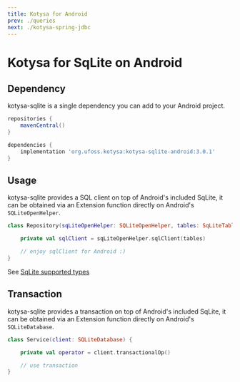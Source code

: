 ```yaml
---
title: Kotysa for Android
prev: ./queries
next: ./kotysa-spring-jdbc
---
```


# Kotysa for SqLite on Android

## Dependency

kotysa-sqlite is a single dependency you can add to your Android project.

```groovy
repositories {
    mavenCentral()
}

dependencies {
    implementation 'org.ufoss.kotysa:kotysa-sqlite-android:3.0.1'
}
```

## Usage

kotysa-sqlite provides a SQL client on top of Android's included SqLite, 
it can be obtained via an Extension function directly on Android's ```SQLiteOpenHelper```.

```kotlin
class Repository(sqLiteOpenHelper: SQLiteOpenHelper, tables: SqLiteTables) {

	private val sqlClient = sqLiteOpenHelper.sqlClient(tables)

	// enjoy sqlClient for Android :)
}
```

See [SqLite supported types](table-mapping.html#sqlite)

## Transaction

kotysa-sqlite provides a transaction on top of Android's included SqLite, 
it can be obtained via an Extension function directly on Android's ```SQLiteDatabase```.

```kotlin
class Service(client: SQLiteDatabase) {

	private val operator = client.transactionalOp()

	// use transaction
}
```
